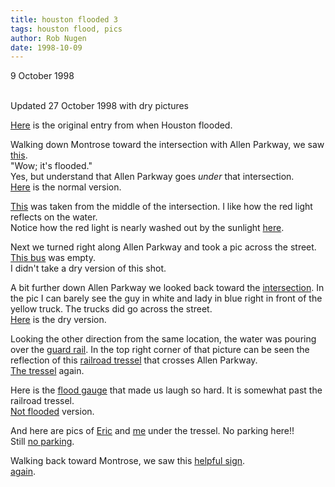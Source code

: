 ```yaml
---
title: houston flooded 3
tags: houston flood, pics
author: Rob Nugen
date: 1998-10-09
---
```


<title>Houston flooded pics!!</title>

<p class=date>9 October 1998</p>
<br>Updated 27 October 1998 with dry pictures

<p><a href="/cgi-local/journal.pl?date=1998/09/11#Houston_flooded_21">Here</a> is the original entry from when Houston flooded.

<p>Walking down Montrose toward the intersection with Allen Parkway, we saw <a href="/images/home/Houston/floods/1998_september/overview.jpg">this</a>.
<br>"Wow; it's flooded."
<br>Yes, but understand that Allen Parkway goes <em>under</em> that intersection.
<br><a href="/images/home/Houston/floods/1998_september/dryview.jpg">Here</a> is the normal version.

<p><a href="/images/home/Houston/floods/1998_september/red_reflection.jpg">This</a> was
taken from the middle of the intersection.  I like how the red light reflects on the water.
<br>Notice how the red light is nearly washed out by the sunlight <a href="/images/home/Houston/floods/1998_september/no_reflection.jpg">here</a>.

<p>Next we turned right along Allen Parkway and took a pic across the street.  <a href="/images/home/Houston/floods/1998_september/parked.jpg">This bus</a> was empty. 
<br>I didn't take a dry version of this shot.

<p>A bit further down Allen Parkway we looked back toward the <a href="/images/home/Houston/floods/1998_september/wet.jpg">intersection</a>.  In the pic I can barely see the guy in white and lady in blue right in front of the yellow truck.  The trucks did go across the street.
<br><a href="/images/home/Houston/floods/1998_september/dry.jpg">Here</a> is the dry version.

<p>Looking the other direction from the same location, the water was pouring over the <a href="/images/home/Houston/floods/1998_september/over_rail.jpg">guard rail</a>.   In the top right corner of that picture can be seen the reflection of this <a href="/images/home/Houston/floods/1998_september/tressel.jpg">railroad tressel</a> that crosses Allen Parkway.
<br><a href="/images/home/Houston/floods/1998_september/dry_tressel.jpg">The tressel</a> again.

<p>Here is the <a href="/images/home/Houston/floods/1998_september/flood_gauge.jpg">flood gauge</a> that made us laugh so hard.  It is somewhat past the railroad tressel.
<br><a href="/images/home/Houston/floods/1998_september/dry_gauge.jpg">Not flooded</a> version.

<p>And here are pics of <a href="/images/home/Houston/floods/1998_september/eric_no_park.jpg">Eric</a> and <a href="/images/home/Houston/floods/1998_september/rob_no_park.jpg">me</a> under the tressel. 
No parking here!!
<br>Still <a href="/images/home/Houston/floods/1998_september/still_no_parking.jpg">no parking</a>.

<p>Walking back toward Montrose, we saw this <a
href="/images/home/Houston/floods/1998_september/u_st_thomas.jpg">helpful sign</a>.
<br><a href="/images/home/Houston/floods/1998_september/u_st_dry.jpg">again</a>.</p>
